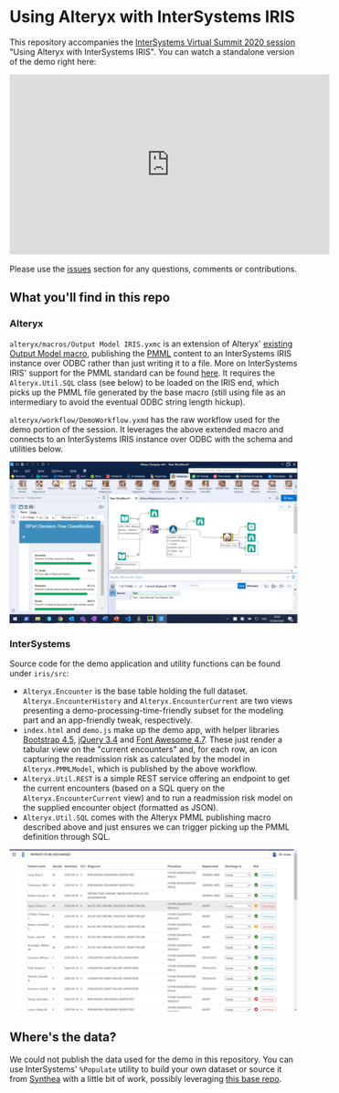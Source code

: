 # Using Alteryx with InterSystems IRIS

This repository accompanies the [InterSystems Virtual Summit 2020 session](https://www.intersystems.com/virtual-summit-2020/) "Using Alteryx with InterSystems IRIS". You can watch a standalone version of the demo right here:

<iframe width="560" height="315" src="https://www.youtube.com/embed/U87URIPH91E" frameborder="0" allow="accelerometer; autoplay; clipboard-write; encrypted-media; gyroscope; picture-in-picture" allowfullscreen></iframe>

Please use the [issues](https://github.com/bdeboe/isc-alteryx-demo/issues) section for any questions, comments or contributions.

## What you'll find in this repo

### Alteryx

`alteryx/macros/Output Model IRIS.yxmc` is an extension of Alteryx' [existing Output Model macro](https://gallery.alteryx.com/#!app/Output-Model/5d926970826fd30b84537824), publishing the [PMML](http://dmg.org) content to an InterSystems IRIS instance over ODBC rather than just writing it to a file. More on InterSystems IRIS' support for the PMML standard can be found [here](https://docs.intersystems.com/irislatest/csp/docbook/Doc.View.cls?KEY=APMML). It requires the `Alteryx.Util.SQL` class (see below) to be loaded on the IRIS end, which picks up the PMML file generated by the base macro (still using file as an intermediary to avoid the eventual ODBC string length hickup).

`alteryx/workflow/DemoWorkflow.yxmd` has the raw workflow used for the demo portion of the session. It leverages the above extended macro and connects to an InterSystems IRIS instance over ODBC with the schema and utilities below.

![Screenshot of Alteryx Workflow](docs/workflow.png?raw=true)

### InterSystems

Source code for the demo application and utility functions can be found under `iris/src`:

* `Alteryx.Encounter` is the base table holding the full dataset. `Alteryx.EncounterHistory` and `Alteryx.EncounterCurrent` are two views presenting a demo-processing-time-friendly subset for the modeling part and an app-friendly tweak, respectively.
* `index.html` and `demo.js` make up the demo app, with helper libraries [Bootstrap 4.5](https://getbootstrap.com/), [jQuery 3.4](https://getbootstrap.com/) and [Font Awesome 4.7](https://fontawesome.com/). These just render a tabular view on the "current encounters" and, for each row, an icon capturing the readmission risk as calculated by the model in `Alteryx.PMMLModel`, which is published by the above workflow. 
* `Alteryx.Util.REST` is a simple REST service offering an endpoint to get the current encounters (based on a SQL query on the `Alteryx.EncounterCurrent` view) and to run a readmission risk model on the supplied encounter object (formatted as JSON).
* `Alteryx.Util.SQL` comes with the Alteryx PMML publishing macro described above and just ensures we can trigger picking up the PMML definition through SQL.

![Screenshot of Demo Table](docs/table.png?raw=true)

## Where's the data?

We could not publish the data used for the demo in this repository. You can use InterSystems' `%Populate` utility to build your own dataset or source it from [Synthea](https://github.com/synthetichealth/synthea) with a little bit of work, possibly leveraging [this base repo](https://github.com/intersystems-community/irisdemo-base-synthea).
